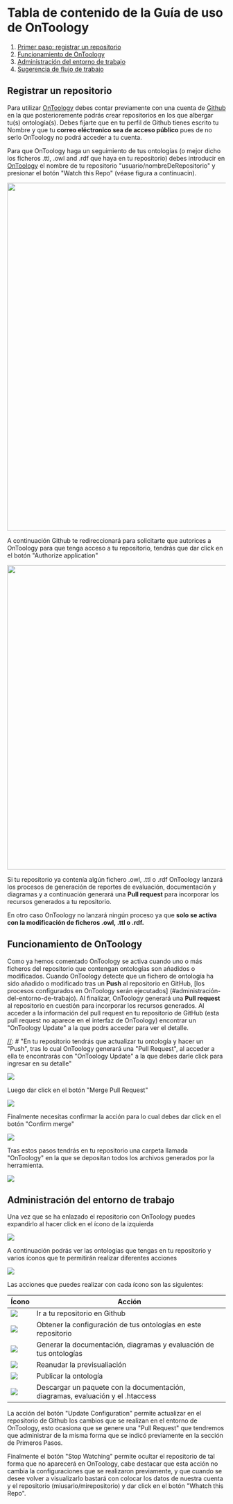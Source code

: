 # Tabla de contenido de la Guía de uso de OnToology


1. [Primer paso: registrar un repositorio](#registrar-un-repositorio)
2. [Funcionamiento de OnToology](#funcionamiento-de-ontoology)
3. [Administración del entorno de trabajo](#administración-del-entorno-de-trabajo)
4. [Sugerencia de flujo de trabajo](#)

## Registrar un repositorio

Para utilizar [OnToology](http://ontoology.linkeddata.es/) debes contar previamente con una cuenta de [Github](http://github.com) en la que posterioremente podrás crear repositorios en los que albergar tu(s) ontología(s). Debes fijarte que en tu perfil de Github tienes escrito tu Nombre y que tu **correo eléctronico sea de acceso público** pues de no serlo OnToology no podrá acceder a tu cuenta.

Para que OnToology haga un seguimiento de tus ontologías (o mejor dicho los ficheros .ttl, .owl and .rdf que haya en tu repositorio) debes introducir en [OnToology](http://ontoology.linkeddata.es/) el nombre de tu repositorio "usuario/nombreDeRepositorio" y presionar el botón "Watch this Repo" (véase figura a continuacin).

[//]: # "![](https://github.com/paoespinozarias/ManualOnToology/blob/master/imagenes/paso1.png)"
<img src="https://github.com/paoespinozarias/ManualOnToology/blob/master/imagenes/paso1.png" width="800">


A continuación Github te redireccionará para solicitarte que autorices a OnToology para que tenga acceso a tu repositorio, tendrás que dar click en el botón "Authorize application"

[//]: # "![](https://github.com/paoespinozarias/ManualOnToology/blob/master/imagenes/paso2.png)"
<img src="https://github.com/paoespinozarias/ManualOnToology/blob/master/imagenes/paso2.png" width="700" align="center">


Si tu repositorio ya contenía algún fichero .owl, .ttl o .rdf OnToology lanzará los procesos de generación de reportes de evaluación, documentación y diagramas y a continuación generará una **Pull request** para incorporar los recursos generados a tu repositorio.

En otro caso OnToology no lanzará ningún proceso ya que **solo se activa con la modificación de ficheros .owl, .ttl o .rdf.**

## Funcionamiento de OnToology

Como ya hemos comentado OnToology se activa cuando uno o más ficheros del repositorio que contengan ontologías son añadidos o modificados. Cuando OnToology detecte que un fichero de ontología ha sido añadido o modificado tras un **Push** al repositorio en GitHub, [los procesos configurados en OnToology serán ejecutados] (#administración-del-entorno-de-trabajo). Al finalizar, OnToology generará una **Pull request** al repositorio en cuestión para incorporar los recursos generados. Al acceder a la información del pull request en tu repositorio de GitHub (esta pull request no aparece en el interfaz de OnToology) encontrar un "OnToology Update" a la que podrs acceder para ver el detalle.

[//]: # "En tu repositorio tendrás que actualizar tu ontología y hacer un "Push", tras lo cual OnToology generará una "Pull Request", al acceder a ella te encontrarás con "OnToology Update" a la que debes darle click para ingresar en su detalle"

![](https://github.com/paoespinozarias/ManualOnToology/blob/master/imagenes/paso3.png)

Luego dar click en el botón "Merge Pull Request"

![](https://github.com/paoespinozarias/ManualOnToology/blob/master/imagenes/paso4.png)


Finalmente necesitas confirmar la acción para lo cual debes dar click en el botón "Confirm merge"

![](https://github.com/paoespinozarias/ManualOnToology/blob/master/imagenes/paso4_1.png)


Tras estos pasos tendrás en tu repositorio una carpeta llamada "OnToology" en la que se depositan todos los archivos generados por la herramienta.

![](https://github.com/paoespinozarias/ManualOnToology/blob/master/imagenes/paso5.png)


## Administración del entorno de trabajo

Una vez que se ha enlazado el repositorio con OnToology puedes expandirlo al hacer click en el ícono de la izquierda

![](https://github.com/paoespinozarias/ManualOnToology/blob/master/imagenes/admin.png)

A continuación podrás ver las ontologías que tengas en tu repositorio y varios íconos que te permitirán realizar diferentes acciones

![](https://github.com/paoespinozarias/ManualOnToology/blob/master/imagenes/admin1.png)

Las acciones que puedes realizar con cada ícono son las siguientes:

| Ícono | Acción |
| ---------- | ---------- |
| ![](https://github.com/paoespinozarias/ManualOnToology/blob/master/imagenes/icon1.png)   | Ir a tu repositorio en Github   |
| ![](https://github.com/paoespinozarias/ManualOnToology/blob/master/imagenes/icon2.png)   | Obtener la configuración de tus ontologías en este repositorio  |
| ![](https://github.com/paoespinozarias/ManualOnToology/blob/master/imagenes/icon3.png)   | Generar la documentación, diagramas y evaluación de tus ontologías   |
| ![](https://github.com/paoespinozarias/ManualOnToology/blob/master/imagenes/icon4.png)   | Reanudar la previsualiación   |
| ![](https://github.com/paoespinozarias/ManualOnToology/blob/master/imagenes/icon6.png)   | Publicar la ontología   |
| ![](https://github.com/paoespinozarias/ManualOnToology/blob/master/imagenes/icon7.png)   | Descargar un paquete con la documentación, diagramas, evaluación y el .htaccess  | 


La acción del botón "Update Configuration" permite actualizar en el repositorio de Github los cambios que se realizan en el entorno de OnToology, esto ocasiona que se genere una "Pull Request" que tendremos que administrar de la misma forma que se indicó previamente en la sección de Primeros Pasos.

Finalmente el botón "Stop Watching" permite ocultar el repositorio de tal forma que no aparecerá en OnToology, cabe destacar que esta acción no cambia la configuraciones que se realizaron previamente, y que cuando se desee volver a visualizarlo bastará con colocar los datos de nuestra cuenta y el repositorio (miusario/mirepositorio) y dar click en el botón "Whatch this Repo".
